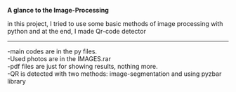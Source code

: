<b>A glance to the Image-Processing</b>

in this project, I tried to use some basic methods of image processing with python and at the end, I made Qr-code detector 


***************************************************
-main codes are in the py files.<br>
-Used photos are in the IMAGES.rar<br>
-pdf files are just for showing results, nothing more.<br>
-QR is detected with two methods: image-segmentation and using pyzbar library<br>

